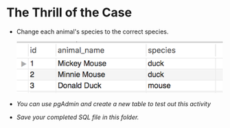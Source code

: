 # The Thrill of the Case


* Change each animal's species to the correct species.

  ![Images/case01.png](Images/case01.png)

* _You can use pgAdmin and create a new table to test out this activity_
* _Save your completed SQL file in this folder._
